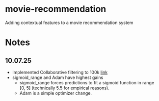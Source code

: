 # movie-recommendation
Adding contextual features to a movie recommendation system

# Notes
## 10.07.25
 * Implemented Collaborative filtering to 100k [link](https://www.kaggle.com/code/jhoward/collaborative-filtering-deep-dive/notebook)
 * sigmoid_range and Adam have highest gains
   * sigmoid_range forces predictions to fit a sigmoid function in range \[0, 5\] (technically 5.5 for empirical reasons).
   * Adam is a simple optimizer change.
